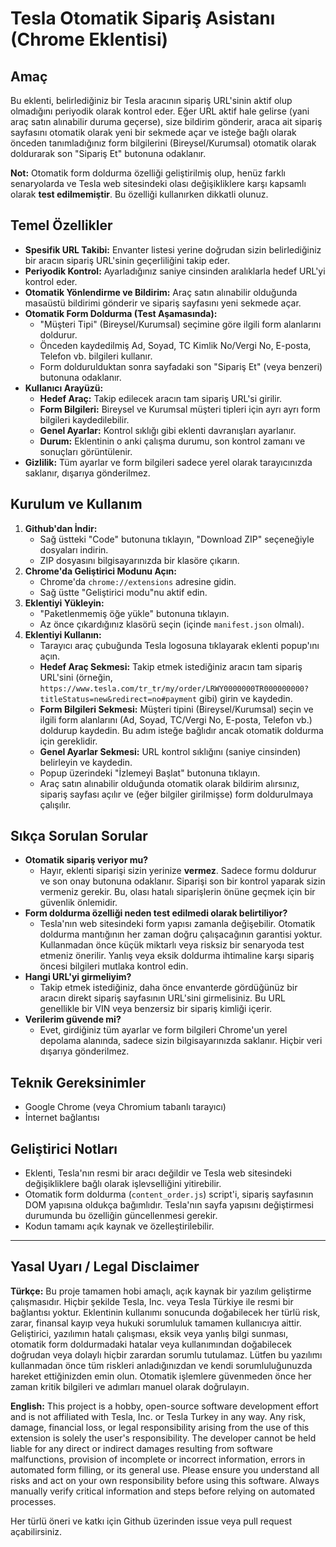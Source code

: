 # Tesla Otomatik Sipariş Asistanı (Chrome Eklentisi)

## Amaç
Bu eklenti, belirlediğiniz bir Tesla aracının sipariş URL'sinin aktif olup olmadığını periyodik olarak kontrol eder. Eğer URL aktif hale gelirse (yani araç satın alınabilir duruma geçerse), size bildirim gönderir, araca ait sipariş sayfasını otomatik olarak yeni bir sekmede açar ve isteğe bağlı olarak önceden tanımladığınız form bilgilerini (Bireysel/Kurumsal) otomatik olarak doldurarak son "Sipariş Et" butonuna odaklanır.

**Not:** Otomatik form doldurma özelliği geliştirilmiş olup, henüz farklı senaryolarda ve Tesla web sitesindeki olası değişikliklere karşı kapsamlı olarak **test edilmemiştir**. Bu özelliği kullanırken dikkatli olunuz.

## Temel Özellikler
- **Spesifik URL Takibi:** Envanter listesi yerine doğrudan sizin belirlediğiniz bir aracın sipariş URL'sinin geçerliliğini takip eder.
- **Periyodik Kontrol:** Ayarladığınız saniye cinsinden aralıklarla hedef URL'yi kontrol eder.
- **Otomatik Yönlendirme ve Bildirim:** Araç satın alınabilir olduğunda masaüstü bildirimi gönderir ve sipariş sayfasını yeni sekmede açar.
- **Otomatik Form Doldurma (Test Aşamasında):**
    - "Müşteri Tipi" (Bireysel/Kurumsal) seçimine göre ilgili form alanlarını doldurur.
    - Önceden kaydedilmiş Ad, Soyad, TC Kimlik No/Vergi No, E-posta, Telefon vb. bilgileri kullanır.
    - Form doldurulduktan sonra sayfadaki son "Sipariş Et" (veya benzeri) butonuna odaklanır.
- **Kullanıcı Arayüzü:**
    - **Hedef Araç:** Takip edilecek aracın tam sipariş URL'si girilir.
    - **Form Bilgileri:** Bireysel ve Kurumsal müşteri tipleri için ayrı ayrı form bilgileri kaydedilebilir.
    - **Genel Ayarlar:** Kontrol sıklığı gibi eklenti davranışları ayarlanır.
    - **Durum:** Eklentinin o anki çalışma durumu, son kontrol zamanı ve sonuçları görüntülenir.
- **Gizlilik:** Tüm ayarlar ve form bilgileri sadece yerel olarak tarayıcınızda saklanır, dışarıya gönderilmez.

## Kurulum ve Kullanım
1.  **Github'dan İndir:**
    *   Sağ üstteki "Code" butonuna tıklayın, "Download ZIP" seçeneğiyle dosyaları indirin.
    *   ZIP dosyasını bilgisayarınızda bir klasöre çıkarın.
2.  **Chrome'da Geliştirici Modunu Açın:**
    *   Chrome'da `chrome://extensions` adresine gidin.
    *   Sağ üstte "Geliştirici modu"nu aktif edin.
3.  **Eklentiyi Yükleyin:**
    *   "Paketlenmemiş öğe yükle" butonuna tıklayın.
    *   Az önce çıkardığınız klasörü seçin (içinde `manifest.json` olmalı).
4.  **Eklentiyi Kullanın:**
    *   Tarayıcı araç çubuğunda Tesla logosuna tıklayarak eklenti popup'ını açın.
    *   **Hedef Araç Sekmesi:** Takip etmek istediğiniz aracın tam sipariş URL'sini (örneğin, `https://www.tesla.com/tr_tr/my/order/LRWY0000000TR000000000?titleStatus=new&redirect=no#payment` gibi) girin ve kaydedin.
    *   **Form Bilgileri Sekmesi:** Müşteri tipini (Bireysel/Kurumsal) seçin ve ilgili form alanlarını (Ad, Soyad, TC/Vergi No, E-posta, Telefon vb.) doldurup kaydedin. Bu adım isteğe bağlıdır ancak otomatik doldurma için gereklidir.
    *   **Genel Ayarlar Sekmesi:** URL kontrol sıklığını (saniye cinsinden) belirleyin ve kaydedin.
    *   Popup üzerindeki "İzlemeyi Başlat" butonuna tıklayın.
    *   Araç satın alınabilir olduğunda otomatik olarak bildirim alırsınız, sipariş sayfası açılır ve (eğer bilgiler girilmişse) form doldurulmaya çalışılır.

## Sıkça Sorulan Sorular
- **Otomatik sipariş veriyor mu?**
  - Hayır, eklenti siparişi sizin yerinize **vermez**. Sadece formu doldurur ve son onay butonuna odaklanır. Siparişi son bir kontrol yaparak sizin vermeniz gerekir. Bu, olası hatalı siparişlerin önüne geçmek için bir güvenlik önlemidir.
- **Form doldurma özelliği neden test edilmedi olarak belirtiliyor?**
  - Tesla'nın web sitesindeki form yapısı zamanla değişebilir. Otomatik doldurma mantığının her zaman doğru çalışacağının garantisi yoktur. Kullanmadan önce küçük miktarlı veya risksiz bir senaryoda test etmeniz önerilir. Yanlış veya eksik doldurma ihtimaline karşı sipariş öncesi bilgileri mutlaka kontrol edin.
- **Hangi URL'yi girmeliyim?**
  - Takip etmek istediğiniz, daha önce envanterde gördüğünüz bir aracın direkt sipariş sayfasının URL'sini girmelisiniz. Bu URL genellikle bir VIN veya benzersiz bir sipariş kimliği içerir.
- **Verilerim güvende mi?**
  - Evet, girdiğiniz tüm ayarlar ve form bilgileri Chrome'un yerel depolama alanında, sadece sizin bilgisayarınızda saklanır. Hiçbir veri dışarıya gönderilmez.

## Teknik Gereksinimler
- Google Chrome (veya Chromium tabanlı tarayıcı)
- İnternet bağlantısı

## Geliştirici Notları
- Eklenti, Tesla'nın resmi bir aracı değildir ve Tesla web sitesindeki değişikliklere bağlı olarak işlevselliğini yitirebilir.
- Otomatik form doldurma (`content_order.js`) script'i, sipariş sayfasının DOM yapısına oldukça bağımlıdır. Tesla'nın sayfa yapısını değiştirmesi durumunda bu özelliğin güncellenmesi gerekir.
- Kodun tamamı açık kaynak ve özelleştirilebilir.

---

## Yasal Uyarı / Legal Disclaimer

**Türkçe:**
Bu proje tamamen hobi amaçlı, açık kaynak bir yazılım geliştirme çalışmasıdır. Hiçbir şekilde Tesla, Inc. veya Tesla Türkiye ile resmi bir bağlantısı yoktur. Eklentinin kullanımı sonucunda doğabilecek her türlü risk, zarar, finansal kayıp veya hukuki sorumluluk tamamen kullanıcıya aittir. Geliştirici, yazılımın hatalı çalışması, eksik veya yanlış bilgi sunması, otomatik form doldurmadaki hatalar veya kullanımından doğabilecek doğrudan veya dolaylı hiçbir zarardan sorumlu tutulamaz. Lütfen bu yazılımı kullanmadan önce tüm riskleri anladığınızdan ve kendi sorumluluğunuzda hareket ettiğinizden emin olun. Otomatik işlemlere güvenmeden önce her zaman kritik bilgileri ve adımları manuel olarak doğrulayın.

**English:**
This project is a hobby, open-source software development effort and is not affiliated with Tesla, Inc. or Tesla Turkey in any way. Any risk, damage, financial loss, or legal responsibility arising from the use of this extension is solely the user's responsibility. The developer cannot be held liable for any direct or indirect damages resulting from software malfunctions, provision of incomplete or incorrect information, errors in automated form filling, or its general use. Please ensure you understand all risks and act on your own responsibility before using this software. Always manually verify critical information and steps before relying on automated processes.

Her türlü öneri ve katkı için Github üzerinden issue veya pull request açabilirsiniz. 